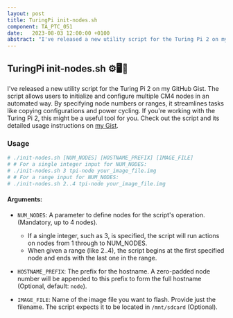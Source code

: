 ```yaml
---
layout: post
title: TuringPi init-nodes.sh
component: TA_PTC_051
date:   2023-08-03 12:00:00 +0100
abstract: "I've released a new utility script for the Turing Pi 2 on my GitHub Gist. The script allows users to initialize and configure multiple CM4 nodes in an automated way."
---
```


## TuringPi init-nodes.sh ⚙️🖥️🔄

I've released a new utility script for the Turing Pi 2 on my GitHub Gist. The script allows users to initialize and configure multiple CM4 nodes in an automated way. By specifying node numbers or ranges, it streamlines tasks like copying configurations and power cycling. If you're working with the Turing Pi 2, this might be a useful tool for you. Check out the script and its detailed usage instructions on [my Gist](https://gist.github.com/cprima/e09a5d2f4151f38cc98f2b2a196a0ee1).

### Usage

```bash
# ./init-nodes.sh [NUM_NODES] [HOSTNAME_PREFIX] [IMAGE_FILE]
# # For a single integer input for NUM_NODES:
# ./init-nodes.sh 3 tpi-node your_image_file.img
# # For a range input for NUM_NODES:
# ./init-nodes.sh 2..4 tpi-node your_image_file.img
```

#### Arguments:

- `NUM_NODES`: A parameter to define nodes for the script's operation. (Mandatory, up to 4 nodes).
  - If a single integer, such as 3, is specified, the script will run actions on nodes from 1 through to NUM_NODES.
  - When given a range (like 2..4), the script begins at the first specified node and ends with the last one in the range.
  
- `HOSTNAME_PREFIX`: The prefix for the hostname. A zero-padded node number will be appended to this prefix to form the full hostname (Optional, default: `node`).

- `IMAGE_FILE`: Name of the image file you want to flash. Provide just the filename. The script expects it to be located in `/mnt/sdcard` (Optional).